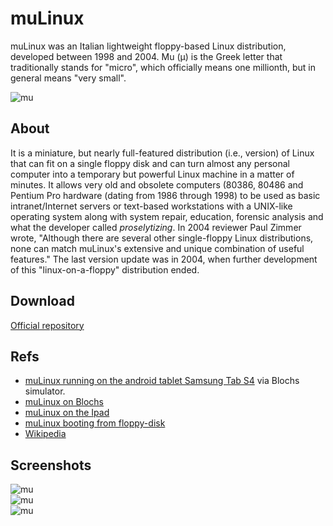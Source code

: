 # muLinux
muLinux was an Italian  lightweight floppy-based Linux distribution, developed between 1998 and 2004. Mu (&mu;) is the Greek letter that traditionally stands for "micro", which officially means one millionth, but in general means 
"very small". 

![mu](http://micheleandreoli.org/public/Software/mulinux/mu/img/mulinux3.gif) <br>
## About

It is a miniature, but nearly full-featured distribution (i.e., version) of Linux that can fit on a single floppy disk and can turn almost any personal computer into a temporary but powerful Linux machine in a matter of minutes. It allows very old and obsolete computers (80386, 80486 and Pentium Pro hardware (dating from 1986 through 1998) to be used as basic intranet/Internet servers or text-based workstations with a UNIX-like operating system along with system repair, education, forensic analysis and what the developer called *proselytizing*. In 2004 reviewer Paul Zimmer wrote, "Although there are several other single-floppy Linux distributions, none can match muLinux's extensive and unique combination of useful features." The last version update was in 2004, when further development of this "linux-on-a-floppy" distribution ended.

## Download
[Official repository](http://micheleandreoli.org/public/Software/mulinux/mu/iso/)

## Refs
- [muLinux running on the android tablet Samsung Tab S4](https://youtu.be/aqAjbU97La0) via Blochs simulator.
- [muLinux on Blochs](https://youtu.be/1PDdkr9kT2k)
- [muLinux on the Ipad ](https://youtu.be/z0De7r21pBU)
- [muLinux booting from floppy-disk](https://youtu.be/pSw6q-g_3Xs)
- [Wikipedia](https://en.wikipedia.org/wiki/MuLinux)

## Screenshots

![mu](http://micheleandreoli.org/public/Software/mulinux/mu/img/mu0.jpg) <br>
![mu](http://micheleandreoli.org/public/Software/mulinux/mu/img/mu-vnc-1.gif) <br>
![mu](http://micheleandreoli.org/public/Software/mulinux/mu/img/mu2.jpg) <br>
